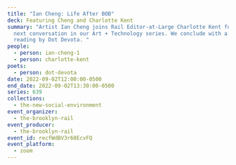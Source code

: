 ```yaml
---
title: "Ian Cheng: Life After BOB"
deck: Featuring Cheng and Charlotte Kent
summary: "Artist Ian Cheng joins Rail Editor-at-Large Charlotte Kent for the
  next conversation in our Art + Technology series. We conclude with a poetry
  reading by Dot Devota. "
people:
  - person: ian-cheng-1
  - person: charlotte-kent
poets:
  - person: dot-devota
date: 2022-09-02T12:00:00-0500
end_date: 2022-09-02T13:30:00-0500
series: 639
collections:
  - the-new-social-environment
event_organizer:
  - the-brooklyn-rail
event_producer:
  - the-brooklyn-rail
event_id: recfWdBV3r60EcvFQ
event_platform:
  - zoom
---
```

